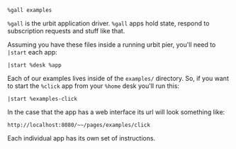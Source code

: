 `%gall examples`

`%gall` is the urbit application driver.  `%gall` apps hold state, respond to subscription requests and stuff like that.  

Assuming you have these files inside a running urbit pier, you'll need to `|start` each app:

    |start %desk %app

Each of our examples lives inside of the `examples/` directory.  So, if you want to start the `%click` app from your `%home` desk you'll run this:

    |start %examples-click

In the case that the app has a web interface its url will look something like:

    http://localhost:8080/~~/pages/examples/click

Each individual app has its own set of instructions.
